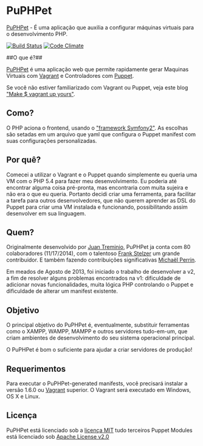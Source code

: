 # PuPHPet #

[PuPHPet](https://puphpet.com) - É uma aplicação que auxilia a configurar máquinas virtuais para o desenvolvimento PHP.

[![Build Status](https://travis-ci.org/puphpet/puphpet.png)](https://travis-ci.org/puphpet/puphpet) [![Code Climate](https://codeclimate.com/github/puphpet/puphpet/badges/gpa.svg)](https://codeclimate.com/github/puphpet/puphpet)

##O que é?##

[PuPHPet](https://puphpet.com) é uma aplicação web que permite rapidamente gerar Maquinas Virtuais com 
[Vagrant](http://vagrantup.com) e Controladores com [Puppet](https://puppetlabs.com).

Se você não estiver familiarizado com Vagrant ou Puppet, veja este blog ["Make $ vagrant up yours"](https://jtreminio.com/2013/06/make_vagrant_up_yours/).

## Como? ##

O PHP aciona o frontend, usando o ["framework Symfony2"](http://symfony.com/). As escolhas são setadas em um arquivo que yaml que configura o Puppet manifest com suas configurações personalizadas.

## Por quê? ##

Comecei a utilizar o Vagrant e o Puppet quando simplemente eu queria uma VM com o PHP 5.4 para fazer meu desenvolvimento. Eu poderia até encontrar alguma coisa pré-pronta, mas encontraria com muita sujeira e não era o que eu queria. Portanto decidi criar uma ferramenta, para facilitar a tarefa para outros desenvolvedores, que não querem aprender as DSL do Puppet para criar uma VM instalada e funcionando, possibilitando assim desenvolver em sua linguagem.

## Quem? ##

Originalmente desenvolvido por [Juan Treminio](https://jtreminio.com), PuPHPet ja conta com 80 colaboradores (11/17/2014), com o talentoso [Frank Stelzer](https://twitter.com/frastel) um grande contribuidor. E também fazendo contribuições significativas [Michaël Perrin](http://www.michaelperrin.fr/).

Em meados de Agosto de 2013, foi iniciado o trabalho de desenvolver a v2, a fim de resolver alguns problemas encontrados na v1: dificuldade de adicionar novas funcionalidades, muita lógica PHP controlando o Puppet e dificuldade de alterar um manifest existente.

## Objetivo ##

O principal objetivo do PuPHPet é, eventualmente, substituir ferramentas como o XAMPP, WAMPP, MAMPP e outros servidores tudo-em-um, que criam ambientes de desenvolvimento do seu sistema operacional principal.

O PuPHPet é bom o suficiente para ajudar a criar servidores de produção!

## Requerimentos ##

Para executar o PuPHPet-generated manifests, você precisará instalar a versão 1.6.0 ou [Vagrant](http://downloads.vagrantup.com/) superior. O Vagrant será executado em Windows, OS X e Linux.

## Licença ##

PuPHPet está licenciado sob a [licença MIT](http://opensource.org/licenses/mit-license.php) tudo terceiros Puppet Modules está licenciado sob [Apache License v2.0](http://www.apache.org/licenses/LICENSE-2.0)
